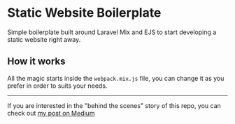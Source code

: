 # Static Website Boilerplate
Simple boilerplate built around Laravel Mix and EJS to start developing a static website right away.

## How it works
All the magic starts inside the `webpack.mix.js` file, you can change it as you prefer in order to suits your needs.

---

If you are interested in the "behind the scenes" story of this repo, you can check out [my post on Medium](https://medium.com/@giova.rod93/build-a-static-website-with-laravel-mix-7e6bcd85fd3f)